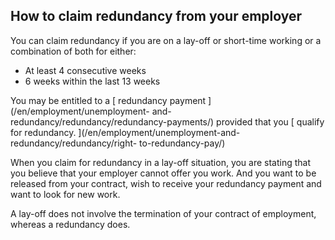 ##  How to claim redundancy from your employer

You can claim redundancy if you are on a lay-off or short-time working or a
combination of both for either:

  * At least 4 consecutive weeks 
  * 6 weeks within the last 13 weeks 

You may be entitled to a [ redundancy payment ](/en/employment/unemployment-
and-redundancy/redundancy/redundancy-payments/) provided that you [ qualify
for redundancy. ](/en/employment/unemployment-and-redundancy/redundancy/right-
to-redundancy-pay/)

When you claim for redundancy in a lay-off situation, you are stating that you
believe that your employer cannot offer you work. And you want to be released
from your contract, wish to receive your redundancy payment and want to look
for new work.

A lay-off does not involve the termination of your contract of employment,
whereas a redundancy does.
